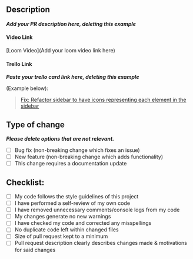 ## Description

**_Add your PR description here, deleting this example_**

#### Video Link

[Loom Video](Add your loom video link here)

#### Trello Link

**_Paste your trello card link here, deleting this example_**

(Example below):

<blockquote class="trello-card"><a href="https:&#x2F;&#x2F;trello.com&#x2F;c&#x2F;JfipwNkb&#x2F;265-fix-refactor-sidebar-to-have-icons-representing-each-element-in-the-sidebar">Fix: Refactor sidebar to have icons representing each element in the sidebar</a></blockquote>

## Type of change

**_Please delete options that are not relevant._**

- [ ] Bug fix (non-breaking change which fixes an issue)
- [ ] New feature (non-breaking change which adds functionality)
- [ ] This change requires a documentation update

## Checklist:

- [ ] My code follows the style guidelines of this project
- [ ] I have performed a self-review of my own code
- [ ] I have removed unnecessary comments/console logs from my code
- [ ] My changes generate no new warnings
- [ ] I have checked my code and corrected any misspellings
- [ ] No duplicate code left within changed files
- [ ] Size of pull request kept to a minimum
- [ ] Pull request description clearly describes changes made & motivations for said changes
